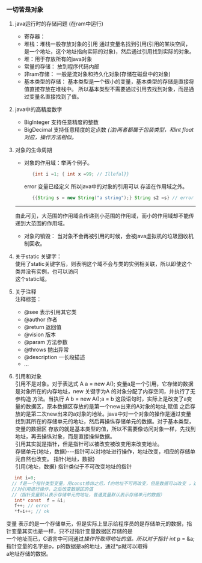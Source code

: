 ### 一切皆是对象
1. java运行时的存储问题 (在ram中运行)
    * 寄存器：
    * 堆栈：堆栈一般存放对象的引用 通过变量名找到引用(引用的某块空间，是一个地址，这个地址指向实际的对象)，然后通过引用找到实际的对象。
    * 堆：用于存放所有的java对象
    * 常量的存储： 放到程序代码内部
    * 非ram存储： 一般是流对象和持久化对象(存储在磁盘中的对象)
    * 基本类型的存储： 基本类型是一个很小的变量，基本类型的存储是直接将值直接存放在堆栈中。
    所以基本类型不需要通过引用去找到对象，而是通过变量名直接找到了值。
2. java中的高精度数字
     * BigInteger 支持任意精度的整数
     * BigDecimal 支持任意精度的定点数
     *(注)两者都属于包装类型，和int float 对应，操作方法相似。*
3. 对象的生命周期
    * 对象的作用域：举两个例子。
      ```java
         {int i =1; { int x =99; // Illefal}}
      ```
       error 变量已经定义 所以java中的对象的引用可以
    存活在作用域之外。
       ```java
          {{String s = new String("a string");} String s2 =s} // error 
       ```
   ***
   由此可见，大范围的作用域会传递到小范围的作用域，而小的作用域却不能传递到大范围的作用域。
    * 对象的销毁： 当对象不会再被引用的时候，会被java虚拟机的垃圾回收机制回收。
    
4. 关于static 关键字：  
使用了static关键字后，则表明这个域不会与类的实例相关联，所以即使这个类并没有实例，也可以访问  
这个static域。
5. 关于注释  
注释标签：
    * @see 表示引用其它类
    * @author 作者
    * @return 返回值
    * @vision 版本
    * @param 方法参数
    * @throws 抛出异常
    * @description 一长段描述 
    * ...

6. 引用和对象  
引用不是对象。对于表达式 A a = new A(); 变量a是一个引用，它存储的数据是对象所在的内存地址，new 关键字为A 的对象分配了内存空间，并执行了无参构造
方法。当执行 A b = new A();a = b 这段语句时，实际上是改变了a变量的数据区，原本数据区存放的是第一个new出来的A对象的地址,赋值
之后存放的是第二次new出来的a对象的地址。java中对一个对象的操作是通过变量找到其所在的存储单元的地址，然后再操纵存储单元的数据。对于基本类型，变量的数据区
存放的就是基本类型的值，所以不需要像访问对象一样，先找到地址，再去操纵对象，而是直接操纵数据。  
引用其实就是指针，但是指针可以被改变被改变用来改变地址。  
存储单元{地址，数据}---指针可以对地址进行操作，地址改变，相应的存储单元自然也改变。
指针{地址，数据}  
引用{地址，数据}
指针类似于不可改变地址的指针
```c
   int i=0;  
  // f是一个指针类型变量，用const修饰之后，f的地址不可再改变，但是数据可以改变 ，这就类似于引用，
  //对引用进行操作，之后改变数据区的值
  //（指针变量默认表示存储单元的地址，普通变量默认表示存储单元的数据）
   int* const  f = &i; 
   f++; // error 
   *f=i++; // ok
```
变量 表示的是一个存储单元，但是实际上显示给程序员的是存储单元的数据，指针变量其实也是一样，只不过指针变量数据区存储的是  
一个地址而已，C语言中可同通过*操作符取得地址的值。所以对于指针 int* p = &a; 指针变量的名字是p，p的数据是a的地址，通过*p就可以取得  
a地址存储的数据。
   
   



   
